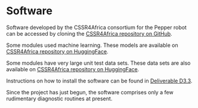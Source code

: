 # Software

Software developed by the CSSR4Africa consortium for the Pepper robot can be accessed by cloning the [CSSR4Africa repository on GitHub](https://github.com/cssr4africa/cssr4africa).

Some modules used machine learning. These models are available on   [CSSR4Africa repository on HuggingFace](https://huggingface.co/cssr4africa/cssr4africa_models/tree/main).

Some modules have very large unit test data sets. These data sets are also available on   [CSSR4Africa repository on HuggingFace](https://huggingface.co/cssr4africa/cssr4africa_unit_tests_data_files/tree/main).

Instructions on how to install the software can be found in [Deliverable D3.3](https://cssr4africa.github.io/deliverables/CSSR4Africa_Deliverable_D3.3.pdf).  

Since the project has just begun, the software comprises only a few rudimentary diagnostic routines at present. 